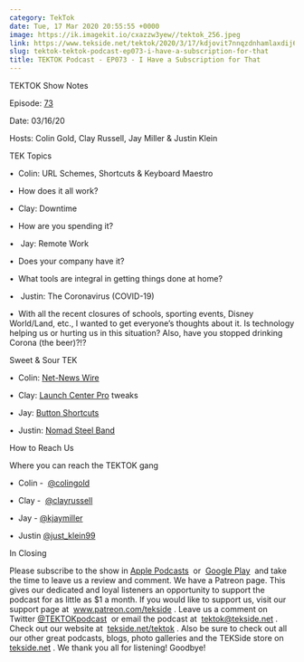 ```yaml
---
category: TekTok
date: Tue, 17 Mar 2020 20:55:55 +0000
image: https://ik.imagekit.io/cxazzw3yew//tektok_256.jpeg
link: https://www.tekside.net/tektok/2020/3/17/kdjovit7nnqzdnhamlaxdij6im3lrd
slug: tektok-tektok-podcast-ep073-i-have-a-subscription-for-that
title: TEKTOK Podcast - EP073 - I Have a Subscription for That
---
```


<p class=""> TEKTOK Show Notes</p><p class="">Episode: <a href="http://tekside.net/tektok?format=rss">73</a></p><p class="">Date: 03/16/20</p><p class="">Hosts: Colin Gold, Clay Russell, Jay Miller &amp; Justin Klein&nbsp;</p><p class=""></p><p class="">TEK Topics</p><p class="">	•&nbsp; 	Colin: URL Schemes, Shortcuts &amp; Keyboard Maestro</p><p class="">		•&nbsp; 	How does it all work?</p><p class="">	•&nbsp; 	Clay: Downtime</p><p class="">		•&nbsp; 	How are you spending it?</p><p class="">	• &nbsp; Jay: Remote Work</p><p class="">		•&nbsp; Does your company have it?</p><p class="">		•&nbsp; What tools are integral in getting things done at home?</p><p class="">	• &nbsp; Justin: The Coronavirus (COVID-19)</p><p class="">		•&nbsp; With all the recent closures of schools, sporting events, Disney World/Land, etc., I wanted to get everyone’s thoughts about it. Is technology helping us or hurting us in this situation? Also, have you stopped drinking Corona (the beer)?!?</p><p class=""> </p><p class="">Sweet &amp; Sour TEK</p><p class="">	•&nbsp; Colin: <a href="https://ranchero.com/netnewswire/">Net-News Wire</a></p><p class="">	•&nbsp; Clay: <a href="https://apps.apple.com/us/app/launch-center-pro/id532016360">Launch Center Pro</a> tweaks</p><p class=""> 	• &nbsp;Jay: <a href="https://apps.apple.com/us/app/button-shortcuts/id1155342767?mt=12">Button Shortcuts</a></p><p class=""> 	• &nbsp;Justin: <a href="https://nomadgoods.com/collections/metal-bands/products/steel-band-black-hardware">Nomad Steel Band</a></p><p class=""></p><p class="">How to Reach Us</p><p class="">Where you can reach the TEKTOK gang</p><p class="">	•&nbsp; Colin -&nbsp; <a href="https://twitter.com/colingold">@colingold</a>&nbsp;</p><p class=""> 	•&nbsp; Clay -&nbsp; <a href="http://www.twitter.com/clayrussell">@clayrussell</a> &nbsp;</p><p class=""> 	• &nbsp;Jay - <a href="https://www.tekside.net/twitter.com/kjaymiller">@kjaymiller</a></p><p class=""> 	• &nbsp;Justin <a href="https://www.tekside.net/twitter.com/just_klein99">@just_klein99</a></p><p class=""></p><p class="">In Closing</p><p class="">Please subscribe to the show in <a href="https://podcasts.apple.com/us/podcast/tektok-podcast/id875056387">Apple Podcasts</a>&nbsp; or&nbsp; <a href="https://goo.gl/app/playmusic?ibi=com.google.PlayMusic&amp;isi=691797987&amp;ius=googleplaymusic&amp;link=https://play.google.com/music/m/Ifbau5sq4uurrg4hifug5oacshq?t%3DTEKTOK_Podcast_-_The_TEKSide_Network">Google Play</a>&nbsp; and take the time to leave us a review and comment. We have a Patreon page. This gives our dedicated and loyal listeners an opportunity to support the podcast for as little as $1 a month. If you would like to support us, visit our support page at&nbsp; <a href="http://www.patreon.com/tekside">www.patreon.com/tekside</a> . Leave us a comment on Twitter <a href="http://twitter.com/%23!/TEKTOKpodcast">@TEKTOKpodcast</a>&nbsp; or email the podcast at&nbsp; <a href="mailto:tektok@tekside.net">tektok@tekside.net</a> . Check out our website at&nbsp; <a href="http://tekside.net/tektok/">tekside.net/tektok</a> . Also be sure to check out all our other great podcasts, blogs, photo galleries and the TEKSide store on&nbsp; <a href="http://tekside.net/">tekside.net</a> . We thank you all for listening! Goodbye! </p>